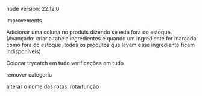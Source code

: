 node version: 22.12.0


Improvements

Adicionar uma coluna no produts dizendo se está fora do estoque. (Avançado: criar a tabela ingredientes e quando um ingrediente for marcado como fora do estoque, todos os produtos que levam esse ingrediente ficam indisponíveis)

Colocar trycatch em tudo
verificações em tudo

remover categoria

alterar o nome das rotas: rota/função

